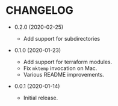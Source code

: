 # CHANGELOG

 -  0.2.0 (2020-02-25)
     * Add support for subdirectories

 -  0.1.0 (2020-01-23)
     *  Add support for terraform modules.
     *  Fix `mktemp` invocation on Mac.
     *  Various README improvements.

 -  0.0.1 (2020-01-14)
     *  Initial release.
